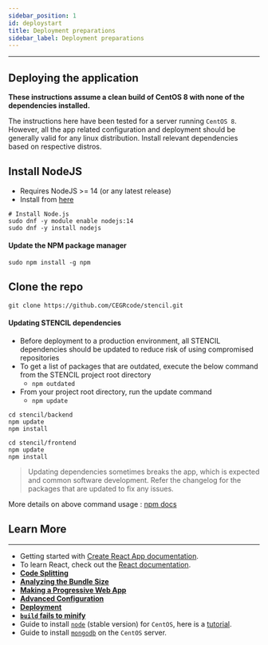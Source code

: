 ```yaml
---
sidebar_position: 1
id: deploystart
title: Deployment preparations
sidebar_label: Deployment preparations
---
```


---

## Deploying the application
**These instructions assume a clean build of CentOS 8 with none of the dependencies installed.**

The instructions here have been tested for a server running `CentOS 8`. However, all the app related configuration and deployment should be generally valid for any linux distribution. Install relevant dependencies based on respective distros.

## Install NodeJS
- Requires NodeJS >= 14 (or any latest release)
- Install from [here](https://nodejs.org/en/download/)

```
# Install Node.js
sudo dnf -y module enable nodejs:14
sudo dnf -y install nodejs
```

#### Update the NPM package manager

```
sudo npm install -g npm
```

## Clone the repo

```
git clone https://github.com/CEGRcode/stencil.git
```

#### Updating STENCIL dependencies
- Before deployment to a production environment, all STENCIL dependencies should be updated to reduce risk of using compromised repositories
- To get a list of packages that are outdated, execute the below command from the STENCIL project root directory
  - `npm outdated`
- From your project root directory, run the update command
  - `npm update`

```
cd stencil/backend
npm update
npm install
```

```
cd stencil/frontend
npm update
npm install
```

> Updating dependencies sometimes breaks the app, which is expected and common software development. Refer the changelog for the packages that are updated to fix any issues.

More details on above command usage : [npm docs](https://docs.npmjs.com/updating-packages-downloaded-from-the-registry)

## Learn More

---

- Getting started with [Create React App documentation](https://facebook.github.io/create-react-app/docs/getting-started).
- To learn React, check out the [React documentation](https://reactjs.org/).
- [**Code Splitting**](https://facebook.github.io/create-react-app/docs/code-splitting)
- [**Analyzing the Bundle Size**](https://facebook.github.io/create-react-app/docs/analyzing-the-bundle-size)
- [**Making a Progressive Web App**](https://facebook.github.io/create-react-app/docs/making-a-progressive-web-app)
- [**Advanced Configuration**](https://facebook.github.io/create-react-app/docs/advanced-configuration)
- [**Deployment**](https://facebook.github.io/create-react-app/docs/deployment)
- [**`build` fails to minify**](https://facebook.github.io/create-react-app/docs/troubleshooting#npm-run-build-fails-to-minify)
- Guide to install [`node`](https://nodejs.org/en/) (stable version) for `CentOS`, here is a [tutorial](https://www.digitalocean.com/community/tutorials/how-to-install-node-js-on-a-centos-7-server).
- Guide to install [`mongodb`](https://docs.mongodb.com/manual/tutorial/install-mongodb-on-red-hat/) on the `CentOS` server.
